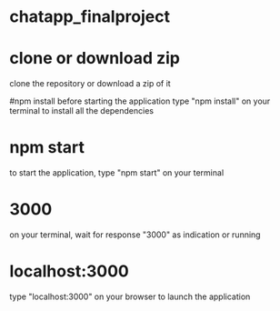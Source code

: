 # chatapp_finalproject

# clone or download zip
clone the repository or download a zip of it

#npm install
before starting the application type "npm install" on your terminal to install all the dependencies

# npm start
to start the application, type "npm start" on your terminal

# 3000
on your terminal, wait for response "3000" as indication or running

# localhost:3000
type "localhost:3000" on your browser to launch the application

